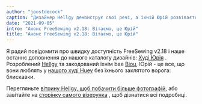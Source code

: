 ```yaml
---
author: "joostdecock"
caption: "Дизайнер Hellgy демонструє свої речі, а їхній Юрій розвівається на літньому вітерці"
date: "2021-09-05"
intro: "Анонс FreeSewing v2.18: Вітаємо, це Юрій"
title: "Анонс FreeSewing v2.18: Вітаємо, це Юрій"
---
```


Я радий повідомити про швидку доступність FreeSewing v2.18 і наше останнє доповнення до нашого каталогу дизайнів: [Худі Юрія](/designs/yuri/) . Розроблений [Hellgy](https://twitter.com/hellgy) та закодований їхнім bae [Biou](https://github.com/biou/), Юрій - це все, що вони люблять у [нашого худі Huey](/designs/huey/) без їхнього заклятого ворога: блискавки.

Перегляньте [вітрину Hellgy, щоб побачити більше фотографій](/showcase/yuri-by-its-designer), або завітайте на [сторінку самого візерунка](/designs/yuri/) , щоб дізнатися всі подробиці.

